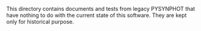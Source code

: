 This directory contains documents and tests from legacy PYSYNPHOT that have
nothing to do with the current state of this software.
They are kept only for historical purpose.
